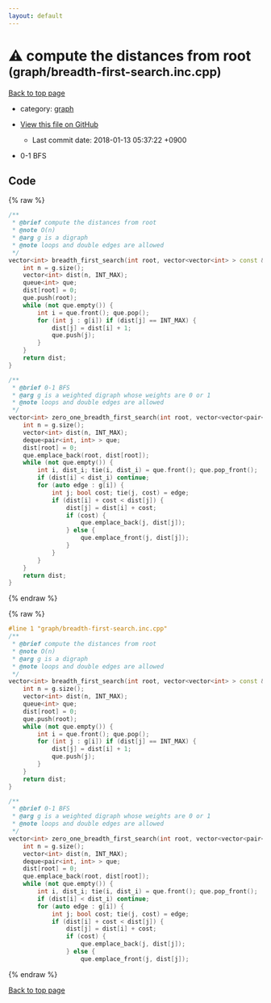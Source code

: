 ```yaml
---
layout: default
---
```


<!-- mathjax config similar to math.stackexchange -->
<script type="text/javascript" async
  src="https://cdnjs.cloudflare.com/ajax/libs/mathjax/2.7.5/MathJax.js?config=TeX-MML-AM_CHTML">
</script>
<script type="text/x-mathjax-config">
  MathJax.Hub.Config({
    TeX: { equationNumbers: { autoNumber: "AMS" }},
    tex2jax: {
      inlineMath: [ ['$','$'] ],
      processEscapes: true
    },
    "HTML-CSS": { matchFontHeight: false },
    displayAlign: "left",
    displayIndent: "2em"
  });
</script>

<script type="text/javascript" src="https://cdnjs.cloudflare.com/ajax/libs/jquery/3.4.1/jquery.min.js"></script>
<script src="https://cdn.jsdelivr.net/npm/jquery-balloon-js@1.1.2/jquery.balloon.min.js" integrity="sha256-ZEYs9VrgAeNuPvs15E39OsyOJaIkXEEt10fzxJ20+2I=" crossorigin="anonymous"></script>
<script type="text/javascript" src="../../assets/js/copy-button.js"></script>
<link rel="stylesheet" href="../../assets/css/copy-button.css" />


# :warning: compute the distances from root <small>(graph/breadth-first-search.inc.cpp)</small>

<a href="../../index.html">Back to top page</a>

* category: <a href="../../index.html#f8b0b924ebd7046dbfa85a856e4682c8">graph</a>
* <a href="{{ site.github.repository_url }}/blob/master/graph/breadth-first-search.inc.cpp">View this file on GitHub</a>
    - Last commit date: 2018-01-13 05:37:22 +0900


* 0-1 BFS


## Code

<a id="unbundled"></a>
{% raw %}
```cpp
/**
 * @brief compute the distances from root
 * @note O(n)
 * @arg g is a digraph
 * @note loops and double edges are allowed
 */
vector<int> breadth_first_search(int root, vector<vector<int> > const & g) {
    int n = g.size();
    vector<int> dist(n, INT_MAX);
    queue<int> que;
    dist[root] = 0;
    que.push(root);
    while (not que.empty()) {
        int i = que.front(); que.pop();
        for (int j : g[i]) if (dist[j] == INT_MAX) {
            dist[j] = dist[i] + 1;
            que.push(j);
        }
    }
    return dist;
}

/**
 * @brief 0-1 BFS
 * @arg g is a weighted digraph whose weights are 0 or 1
 * @note loops and double edges are allowed
 */
vector<int> zero_one_breadth_first_search(int root, vector<vector<pair<int, bool> > > const & g) {
    int n = g.size();
    vector<int> dist(n, INT_MAX);
    deque<pair<int, int> > que;
    dist[root] = 0;
    que.emplace_back(root, dist[root]);
    while (not que.empty()) {
        int i, dist_i; tie(i, dist_i) = que.front(); que.pop_front();
        if (dist[i] < dist_i) continue;
        for (auto edge : g[i]) {
            int j; bool cost; tie(j, cost) = edge;
            if (dist[i] + cost < dist[j]) {
                dist[j] = dist[i] + cost;
                if (cost) {
                    que.emplace_back(j, dist[j]);
                } else {
                    que.emplace_front(j, dist[j]);
                }
            }
        }
    }
    return dist;
}

```
{% endraw %}

<a id="bundled"></a>
{% raw %}
```cpp
#line 1 "graph/breadth-first-search.inc.cpp"
/**
 * @brief compute the distances from root
 * @note O(n)
 * @arg g is a digraph
 * @note loops and double edges are allowed
 */
vector<int> breadth_first_search(int root, vector<vector<int> > const & g) {
    int n = g.size();
    vector<int> dist(n, INT_MAX);
    queue<int> que;
    dist[root] = 0;
    que.push(root);
    while (not que.empty()) {
        int i = que.front(); que.pop();
        for (int j : g[i]) if (dist[j] == INT_MAX) {
            dist[j] = dist[i] + 1;
            que.push(j);
        }
    }
    return dist;
}

/**
 * @brief 0-1 BFS
 * @arg g is a weighted digraph whose weights are 0 or 1
 * @note loops and double edges are allowed
 */
vector<int> zero_one_breadth_first_search(int root, vector<vector<pair<int, bool> > > const & g) {
    int n = g.size();
    vector<int> dist(n, INT_MAX);
    deque<pair<int, int> > que;
    dist[root] = 0;
    que.emplace_back(root, dist[root]);
    while (not que.empty()) {
        int i, dist_i; tie(i, dist_i) = que.front(); que.pop_front();
        if (dist[i] < dist_i) continue;
        for (auto edge : g[i]) {
            int j; bool cost; tie(j, cost) = edge;
            if (dist[i] + cost < dist[j]) {
                dist[j] = dist[i] + cost;
                if (cost) {
                    que.emplace_back(j, dist[j]);
                } else {
                    que.emplace_front(j, dist[j]);

```
{% endraw %}

<a href="../../index.html">Back to top page</a>

